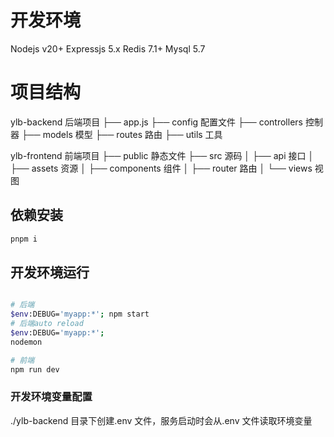# 开发环境
Nodejs v20+
Expressjs 5.x
Redis 7.1+
Mysql 5.7


# 项目结构
ylb-backend 后端项目
├── app.js
├── config 配置文件
├── controllers 控制器
├── models 模型
├── routes 路由
├── utils 工具


ylb-frontend 前端项目
├── public 静态文件
├── src 源码
│ ├── api 接口
│ ├── assets 资源
│ ├── components 组件
│ ├── router 路由
│ └── views 视图


## 依赖安装

```sh
pnpm i
```

## 开发环境运行
```sh

# 后端
$env:DEBUG='myapp:*'; npm start
# 后端auto reload
$env:DEBUG='myapp:*'; 
nodemon

# 前端
npm run dev

```

### 开发环境变量配置
./ylb-backend 目录下创建.env 文件，服务启动时会从.env 文件读取环境变量
